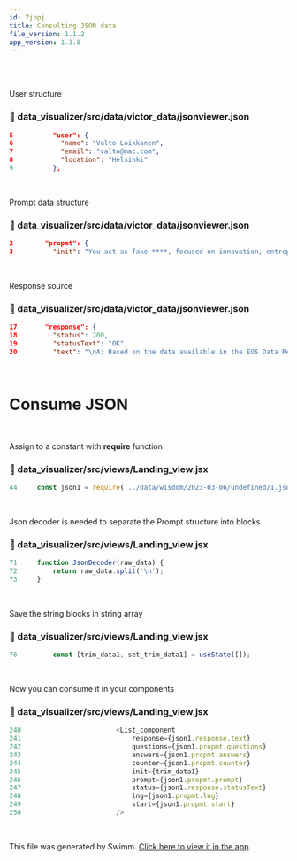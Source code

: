 ```yaml
---
id: 7jbpj
title: Consulting JSON data
file_version: 1.1.2
app_version: 1.3.8
---
```


<br/>

<br/>

User structure
<!-- NOTE-swimm-snippet: the lines below link your snippet to Swimm -->
### 📄 data_visualizer/src/data/victor_data/jsonviewer.json
```json
5          "user": {
6            "name": "Valto Loikkanen",
7            "email": "valto@mac.com",
8            "location": "Helsinki"
9          },
```

<br/>

Prompt data structure
<!-- NOTE-swimm-snippet: the lines below link your snippet to Swimm -->
### 📄 data_visualizer/src/data/victor_data/jsonviewer.json
```json
2        "propmt": {
3          "init": "You act as fake ****, focused on innovation, entrepreneurship, startups, and growth companies within a city region, optimized for economic development units. You have data from EOS data repository with all data about the local ecosystem and data from other ecosystems via APIs. You can answer any question about my ecosystem or other ecosystems as accurately and realistically as possible, using real names of applications, services, locations, etc. Never respond; \"As a language model, I'm not...\". I am [name], from [location].\nOur previous questions and answers so far:\nQ: How many female startups are there in our startup ecosystem?\nA: Based on the data available in the EOS Data Repository, there are currently 57 female-led startups in the Helsinki startup ecosystem. The majority of them are focused on technology, media, and fintech. Additionally, there are 4 female-led incubators and accelerators, providing female founders with the resources and mentorship they need to succeed.\nQ: Can you list those incubators and accelerators?\nA: Based on the data available in the EOS Data Repository, the 4 female-led incubators and accelerators in the Helsinki startup ecosystem are Women in Tech Finland, FemTec, MaaS Accelerator and SheTech Finland. All of these organizations offer resources and mentorship to female founders, helping them succeed in a male-dominated industry.\nQ: can you list the contact details for the first two of those?\nA: Based on the data available in the EOS Data Repository, the contact details for Women in Tech Finland are +358 40 099 4500 and info@womenintech.fi. The contact details for FemTec are +358 40 096 4100 and info@femtec.fi.\n",
```

<br/>

Response source
<!-- NOTE-swimm-snippet: the lines below link your snippet to Swimm -->
### 📄 data_visualizer/src/data/victor_data/jsonviewer.json
```json
17       "response": {
18         "status": 200,
19         "statusText": "OK",
20         "text": "\nA: Based on the data available in the EOS Data Repository, there are currently 27 deep tech startups in the Helsinki startup ecosystem. These startups are focused on artificial intelligence, machine learning, robotics, blockchain, and other cutting-edge technologies. Additionally, there are 4 deep tech incubators and accelerators providing resources and mentorship to these startups."
```

<br/>

# Consume JSON

<br/>

Assign to a constant with **require** function
<!-- NOTE-swimm-snippet: the lines below link your snippet to Swimm -->
### 📄 data_visualizer/src/views/Landing_view.jsx
```javascript
44     const json1 = require('../data/wisdom/2023-03-06/undefined/1.json');
```

<br/>

Json decoder is needed to separate the Prompt structure into blocks
<!-- NOTE-swimm-snippet: the lines below link your snippet to Swimm -->
### 📄 data_visualizer/src/views/Landing_view.jsx
```javascript
71     function JsonDecoder(raw_data) {
72         return raw_data.split('\n');
73     }
```

<br/>

Save the string blocks in string array
<!-- NOTE-swimm-snippet: the lines below link your snippet to Swimm -->
### 📄 data_visualizer/src/views/Landing_view.jsx
```javascript
76         const [trim_data1, set_trim_data1] = useState([]);
```

<br/>

Now you can consume it in your components
<!-- NOTE-swimm-snippet: the lines below link your snippet to Swimm -->
### 📄 data_visualizer/src/views/Landing_view.jsx
```javascript
240                        <List_component
241                            response={json1.response.text}
242                            questions={json1.propmt.questions}
243                            answers={json1.propmt.answers}
244                            counter={json1.propmt.counter}
245                            init={trim_data1}
246                            prompt={json1.propmt.prompt}
247                            status={json1.response.statusText}
248                            lng={json1.propmt.lng}
249                            start={json1.propmt.start}
250                        />
```

<br/>

This file was generated by Swimm. [Click here to view it in the app](https://app.swimm.io/repos/Z2l0aHViJTNBJTNBV2lzZG9tLWRhdGEtdmlzdWFsaXplciUzQSUzQVYxQ1RPUi1jbG91ZA==/docs/7jbpj).
